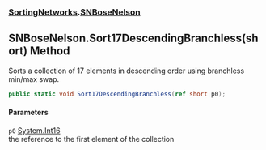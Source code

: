 ### [SortingNetworks](./SortingNetworks.md 'SortingNetworks').[SNBoseNelson](./SortingNetworks-SNBoseNelson.md 'SortingNetworks.SNBoseNelson')
## SNBoseNelson.Sort17DescendingBranchless(short) Method
Sorts a collection of 17 elements in descending order using branchless min/max swap.  
```csharp
public static void Sort17DescendingBranchless(ref short p0);
```
#### Parameters
<a name='SortingNetworks-SNBoseNelson-Sort17DescendingBranchless(short)-p0'></a>
`p0` [System.Int16](https://docs.microsoft.com/en-us/dotnet/api/System.Int16 'System.Int16')  
the reference to the first element of the collection  
  
